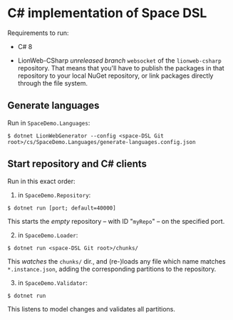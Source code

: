 # C# implementation of Space DSL

Requirements to run:

* C# 8

* LionWeb-CSharp _unreleased branch_ `websocket` of the `lionweb-csharp` repository.
  That means that you'll have to publish the packages in that repository to your local NuGet repository, or link packages directly through the file system.


## Generate languages

Run in `SpaceDemo.Languages`:

```shell
$ dotnet LionWebGenerator --config <space-DSL Git root>/cs/SpaceDemo.Languages/generate-languages.config.json
```


## Start repository and C# clients

Run in this exact order:

1. in `SpaceDemo.Repository`:
  ```shell
  $ dotnet run [port; default=40000]
  ```
  This starts the _empty_ repository – with ID "`myRepo`" – on the specified port.

2. in `SpaceDemo.Loader`:
  ```shell
  $ dotnet run <space-DSL Git root>/chunks/
  ```
  This _watches_ the `chunks/` dir., and (re-)loads any file which name matches `*.instance.json`, adding the corresponding partitions to the repository.

3. in `SpaceDemo.Validator`:
  ```shell
  $ dotnet run
  ```
  This listens to model changes and validates all partitions.

